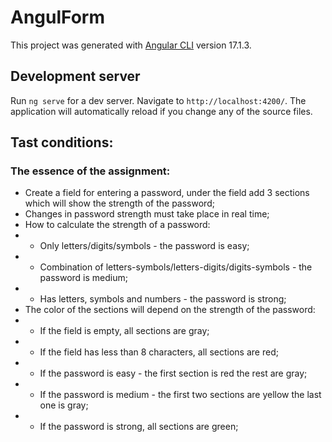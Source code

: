 # AngulForm

This project was generated with [Angular CLI](https://github.com/angular/angular-cli) version 17.1.3.

## Development server

Run `ng serve` for a dev server. Navigate to `http://localhost:4200/`. The application will automatically reload if you change any of the source files.

## Tast conditions:
### The essence of the assignment:
- Create a field for entering a password, under the field add 3 sections which will show the strength of the password;
- Changes in password strength must take place in real time;
- How to calculate the strength of a password:
 - - Only letters/digits/symbols - the password is easy;
- - Combination of letters-symbols/letters-digits/digits-symbols - the password is medium;
- - Has letters, symbols and numbers - the password is strong;
- The color of the sections will depend on the strength of the password:
- - If the field is empty, all sections are gray;
- - If the field has less than 8 characters, all sections are red;
- - If the password is easy - the first section is red the rest are gray;
- - If the password is medium - the first two sections are yellow the last one is gray;
- - If the password is strong, all sections are green;


